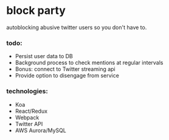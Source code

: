 # block party

autoblocking abusive twitter users so you don't have to.

### todo:
- Persist user data to DB
- Background process to check mentions at regular intervals
- Bonus: connect to Twitter streaming api
- Provide option to disengage from service

### technologies:
- Koa
- React/Redux
- Webpack
- Twitter API
- AWS Aurora/MySQL